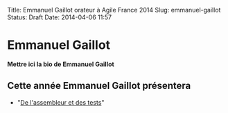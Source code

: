 Title: Emmanuel Gaillot orateur à Agile France 2014 
Slug: emmanuel-gaillot
Status: Draft
Date: 2014-04-06 11:57

# Emmanuel Gaillot

**Mettre ici la bio de Emmanuel Gaillot**
## Cette année Emmanuel Gaillot présentera

* "[De l'assembleur et des tests](../sessions/de-l-assembleur-et-des-tests.html)"



